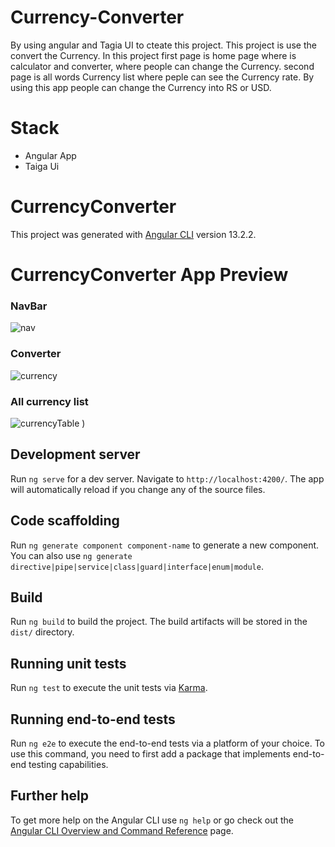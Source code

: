 # Currency-Converter
By using angular and Tagia UI to cteate this project. This project is use the convert the Currency. In this project first page is home page where is calculator and converter, where people can change the Currency. second page is all words Currency list where peple can see the Currency rate. By using this app people can change the Currency into RS or USD.
# Stack
- Angular App
- Taiga Ui
# CurrencyConverter
This project was generated with [Angular CLI](https://github.com/angular/angular-cli) version 13.2.2.

# CurrencyConverter App Preview
### NavBar
![nav](https://user-images.githubusercontent.com/63468411/172362313-81b00e6c-7e5d-4a8b-94be-32fa8fef06da.png)
### Converter
![currency](https://user-images.githubusercontent.com/63468411/172362657-023c1c24-440e-4e6f-9c67-0c682b4d7e97.png)
### All currency list
![currencyTable](https://user-images.githubusercontent.com/63468411/172362781-630615b2-2ed8-4618-a444-8612848bee14.png)
)
## Development server

Run `ng serve` for a dev server. Navigate to `http://localhost:4200/`. The app will automatically reload if you change any of the source files.

## Code scaffolding

Run `ng generate component component-name` to generate a new component. You can also use `ng generate directive|pipe|service|class|guard|interface|enum|module`.

## Build

Run `ng build` to build the project. The build artifacts will be stored in the `dist/` directory.

## Running unit tests

Run `ng test` to execute the unit tests via [Karma](https://karma-runner.github.io).

## Running end-to-end tests

Run `ng e2e` to execute the end-to-end tests via a platform of your choice. To use this command, you need to first add a package that implements end-to-end testing capabilities.

## Further help

To get more help on the Angular CLI use `ng help` or go check out the [Angular CLI Overview and Command Reference](https://angular.io/cli) page.
